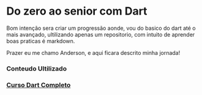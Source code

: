 **<h1>Do zero ao senior com Dart</h1>**

<p>Bom intenção sera criar um progressão aonde, vou do basico do dart até o mais avançado, ultilizando apenas um repositorio, com intuito de aprender boas praticas é markdown.</p>

<p>Prazer eu me chamo Anderson, e aqui ficara descrito minha jornada!</p>


<h3>Conteudo Ultilizado<h3>

[Curso Dart Completo](https://youtu.be/Vz11rFFewkM?si=0JTe7m-anN4JqSOk)